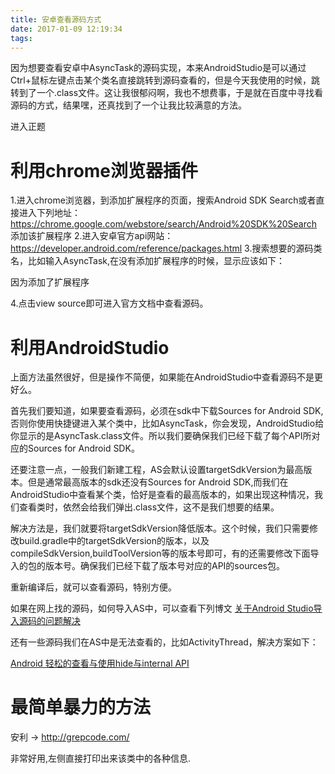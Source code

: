 ```yaml
---
title: 安卓查看源码方式
date: 2017-01-09 12:19:34
tags:
---
```

因为想要查看安卓中AsyncTask的源码实现，本来AndroidStudio是可以通过Ctrl+鼠标左键点击某个类名直接跳转到源码查看的，但是今天我使用的时候，跳转到了一个.class文件。这让我很郁闷啊，我也不想费事，于是就在百度中寻找看源码的方式，结果嘿，还真找到了一个让我比较满意的方法。

<!--more-->
进入正题

# 利用chrome浏览器插件

1.进入chrome浏览器，到添加扩展程序的页面，搜索Android SDK Search或者直接进入下列地址：https://chrome.google.com/webstore/search/Android%20SDK%20Search 添加该扩展程序
2.进入安卓官方api网站：https://developer.android.com/reference/packages.html
3.搜索想要的源码类名，比如输入AsyncTask,在没有添加扩展程序的时候，显示应该如下：

因为添加了扩展程序

4.点击view source即可进入官方文档中查看源码。

# 利用AndroidStudio

上面方法虽然很好，但是操作不简便，如果能在AndroidStudio中查看源码不是更好么。

首先我们要知道，如果要查看源码，必须在sdk中下载Sources for Android SDK,否则你使用快捷键进入某个类中，比如AsyncTask，你会发现，AndroidStudio给你显示的是AsyncTask.class文件。所以我们要确保我们已经下载了每个API所对应的Sources for Android SDK。

还要注意一点，一般我们新建工程，AS会默认设置targetSdkVersion为最高版本。但是通常最高版本的sdk还没有Sources for Android SDK,而我们在AndroidStudio中查看某个类，恰好是查看的最高版本的，如果出现这种情况，我们查看类时，依然会给我们弹出.class文件，这不是我们想要的结果。

解决方法是，我们就要将targetSdkVersion降低版本。这个时候，我们只需要修改build.gradle中的targetSdkVersion的版本，以及compileSdkVersion,buildToolVersion等的版本号即可，有的还需要修改下面导入的包的版本号。确保我们已经下载了版本号对应的API的sources包。

重新编译后，就可以查看源码，特别方便。

如果在网上找的源码，如何导入AS中，可以查看下列博文
[关于Android Studio导入源码的问题解决](http://blog.csdn.net/u010917495/article/details/51234179)

还有一些源码我们在AS中是无法查看的，比如ActivityThread，解决方案如下：

[Android 轻松的查看与使用hide与internal API](http://mp.weixin.qq.com/s?__biz=MzAxMTI4MTkwNQ==&mid=2650820284&idx=1&sn=43cbc5cbbf7d67ca3c5d8dc05f6fd4d0&scene=4#wechat_redirect)

# 最简单暴力的方法

安利 -> http://grepcode.com/ 

非常好用,左侧直接打印出来该类中的各种信息.
